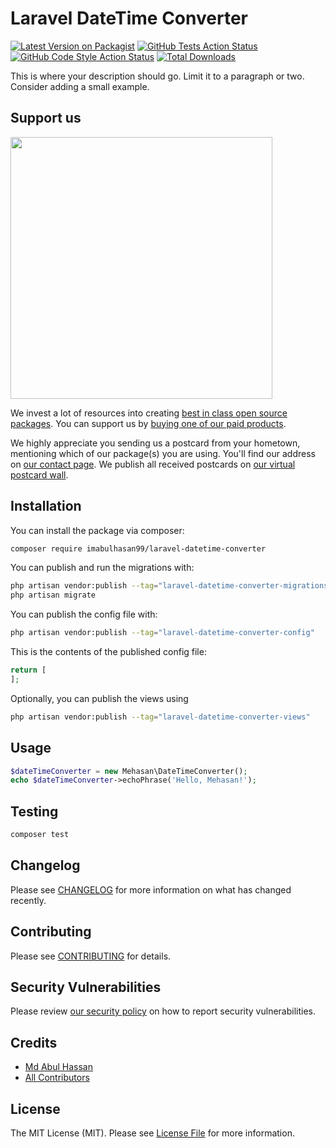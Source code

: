 # Laravel DateTime Converter

[![Latest Version on Packagist](https://img.shields.io/packagist/v/imabulhasan99/laravel-datetime-converter.svg?style=flat-square)](https://packagist.org/packages/imabulhasan99/laravel-datetime-converter)
[![GitHub Tests Action Status](https://img.shields.io/github/actions/workflow/status/imabulhasan99/laravel-datetime-converter/run-tests.yml?branch=main&label=tests&style=flat-square)](https://github.com/imabulhasan99/laravel-datetime-converter/actions?query=workflow%3Arun-tests+branch%3Amain)
[![GitHub Code Style Action Status](https://img.shields.io/github/actions/workflow/status/imabulhasan99/laravel-datetime-converter/fix-php-code-style-issues.yml?branch=main&label=code%20style&style=flat-square)](https://github.com/imabulhasan99/laravel-datetime-converter/actions?query=workflow%3A"Fix+PHP+code+style+issues"+branch%3Amain)
[![Total Downloads](https://img.shields.io/packagist/dt/imabulhasan99/laravel-datetime-converter.svg?style=flat-square)](https://packagist.org/packages/imabulhasan99/laravel-datetime-converter)

This is where your description should go. Limit it to a paragraph or two. Consider adding a small example.

## Support us

[<img src="https://github-ads.s3.eu-central-1.amazonaws.com/laravel-datetime-converter.jpg?t=1" width="419px" />](https://spatie.be/github-ad-click/laravel-datetime-converter)

We invest a lot of resources into creating [best in class open source packages](https://spatie.be/open-source). You can support us by [buying one of our paid products](https://spatie.be/open-source/support-us).

We highly appreciate you sending us a postcard from your hometown, mentioning which of our package(s) you are using. You'll find our address on [our contact page](https://spatie.be/about-us). We publish all received postcards on [our virtual postcard wall](https://spatie.be/open-source/postcards).

## Installation

You can install the package via composer:

```bash
composer require imabulhasan99/laravel-datetime-converter
```

You can publish and run the migrations with:

```bash
php artisan vendor:publish --tag="laravel-datetime-converter-migrations"
php artisan migrate
```

You can publish the config file with:

```bash
php artisan vendor:publish --tag="laravel-datetime-converter-config"
```

This is the contents of the published config file:

```php
return [
];
```

Optionally, you can publish the views using

```bash
php artisan vendor:publish --tag="laravel-datetime-converter-views"
```

## Usage

```php
$dateTimeConverter = new Mehasan\DateTimeConverter();
echo $dateTimeConverter->echoPhrase('Hello, Mehasan!');
```

## Testing

```bash
composer test
```

## Changelog

Please see [CHANGELOG](CHANGELOG.md) for more information on what has changed recently.

## Contributing

Please see [CONTRIBUTING](CONTRIBUTING.md) for details.

## Security Vulnerabilities

Please review [our security policy](../../security/policy) on how to report security vulnerabilities.

## Credits

- [Md Abul Hassan](https://github.com/imabulhasan99)
- [All Contributors](../../contributors)

## License

The MIT License (MIT). Please see [License File](LICENSE.md) for more information.
